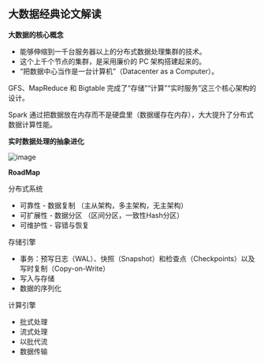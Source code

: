 ## 大数据经典论文解读

**大数据的核心概念**
- 能够伸缩到一千台服务器以上的分布式数据处理集群的技术。
- 这个上千个节点的集群，是采用廉价的 PC 架构搭建起来的。
- “把数据中心当作是一台计算机”（Datacenter as a Computer）。

GFS、MapReduce 和 Bigtable 完成了“存储”“计算”“实时服务”这三个核心架构的设计。

Spark 通过把数据放在内存而不是硬盘里（数据缓存在内存），大大提升了分布式数据计算性能。

**实时数据处理的抽象进化**

![image](https://user-images.githubusercontent.com/46979228/204672310-98595d7e-236b-4684-8b6e-18d3bb864248.png)


**RoadMap**

分布式系统
- 可靠性 - 数据复制 （主从架构，多主架构，无主架构）
- 可扩展性 - 数据分区 （区间分区，一致性Hash分区）
- 可维护性 - 容错与恢复 

存储引擎
- 事务：预写日志（WAL）、快照（Snapshot）和检查点（Checkpoints）以及写时复制（Copy-on-Write）
- 写入与存储
- 数据的序列化

计算引擎
- 批式处理
- 流式处理
- 以批代流
- 数据传输

